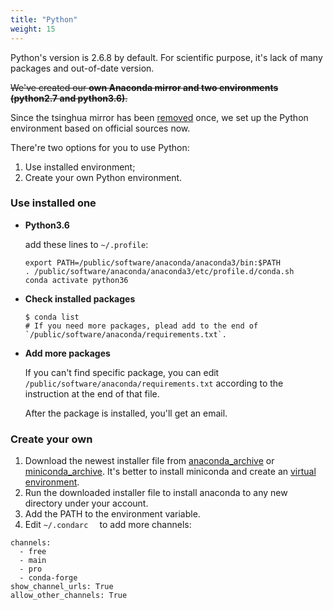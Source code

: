 ```yaml
---
title: "Python"
weight: 15
---
```


Python's version is 2.6.8 by default. For scientific purpose, it's lack of many packages and out-of-date version.

~~We've created our **own Anaconda mirror and two environments (python2.7 and python3.6)**.~~

Since the tsinghua mirror has been [removed](https://mirror.tuna.tsinghua.edu.cn/news/close-anaconda-service/) once, we set up the Python environment based on official sources now.

There're two options for you to use Python:

1. Use installed environment;
2. Create your own Python environment.

### Use installed one

- **Python3.6**

  add these lines to `~/.profile`:

  ```
  export PATH=/public/software/anaconda/anaconda3/bin:$PATH
  . /public/software/anaconda/anaconda3/etc/profile.d/conda.sh
  conda activate python36
  ```

- **Check installed packages**

  ```
  $ conda list
  # If you need more packages, plead add to the end of `/public/software/anaconda/requirements.txt`.
  ```

- **Add more packages**

  If you can't find specific package, you can edit `/public/software/anaconda/requirements.txt` according to the instruction at the end of that file.

  After the package is installed, you'll get an email.

### Create your own

1. Download the newest installer file from [anaconda_archive](https://repo.anaconda.com/archive/) or [miniconda_archive](https://repo.anaconda.com/miniconda/). It's better to install miniconda and create an [virtual environment](https://docs.conda.io/projects/conda/en/latest/user-guide/tasks/manage-environments.html).
2. Run the downloaded installer file to install anaconda to any new directory under your account.
3. Add the PATH to the environment variable.
4. Edit `~/.condarc  ` to add more channels:

```
channels:
  - free
  - main
  - pro
  - conda-forge
show_channel_urls: True
allow_other_channels: True
```